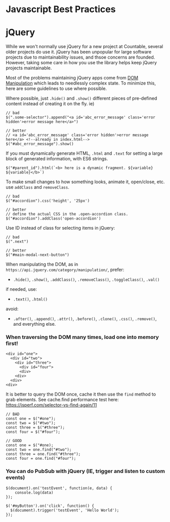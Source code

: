 # Javascript Best Practices

# jQuery

While we won't normally use jQuery for a new project at Countable, several older projects do use it. jQuery has been unpopular for large software projects due to maintainability issues, and thsoe concerns are founded. However, taking some care in how you use the library helps keep jQuery projects maintainable.

Most of the problems maintaining jQuery apps come from [DOM Manipulation](https://api.jquery.com/category/manipulation/) which leads to needlessly complex state. To minimize this, here are some guidelines to use where possible.

Where possible, just `.hide()` and `.show()` different pieces of pre-defined content instead of creating it on the fly. ie)

```
// bad
$(".some-selector").append("<a id='abc_error_message' class='error hidden'>error message here</a>")

// better
// <a id='abc_error_message' class='error hidden'>error message here</a> <!--already in index.html-->
$("#abc_error_message").show()
```

If you must dynamically generate HTML, `.html` and `.text` for setting a large block of generated information, with ES6 strings.
```
$("#parent_id").html(`<b> here is a dynamic fragment. ${variable} ${variable}</b>`)
```

To make small changes to how something looks, animate it, open/close, etc. use `addClass` and `removeClass`.

```
// bad
$("#accordion").css('height', '25px')

// better
// define the actual CSS in the .open-accordion class.
$("#accordion").addClass('open-accordion')
```

Use ID instead of class for selecting items in jQuery:
```
// bad
$(".next")

// better
$("#main-modal-next-button")
```

When manipulating the DOM, as in `https://api.jquery.com/category/manipulation/`, prefer:

  * `.hide()`, `.show()`, `.addClass()`, `.removeClass()`, `.toggleClass()`, `.val()`

if needed, use:
  * `.text()`, `.html()`

avoid:

  * `.after()`, `.append()`, `.attr()`, `.before()`, `.clone()`, `.css()`, `.remove()`, and everything else.

### When traversing the DOM many times, load one into memory first!

```
<div id="one">
  <div id="two">
    <div id="three">
      <div id="four">
      <div>
    <div>
  <div>
<div>
```

It is better to query the DOM once, cache it then use the `find` method to grab elements. See cache.find performance test here: https://jsperf.com/selector-vs-find-again/11
```
// BAD
const one = $("#one");
const two = $("#two");
const three = $("#three");
const four = $("#four");

// GOOD
const one = $("#one);
const two = one.find("#two");
const three = one.find("#three");
const four = one.find("#four");

```

### You can do PubSub with jQuery (IE, trigger and listen to custom events)

```
$(document).on('testEvent', function(e, data) { 
    console.log(data)
});

$('#myButton').on('click', function() {
  $(document).trigger('testEvent', 'Hello World');
});
```
